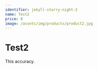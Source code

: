 ```yaml
---
identifier: jekyll-starry-night-2
name: Test2
price: 0
image: /assets/img/products/product2.jpg
---
```


# Test2

This accuracy.